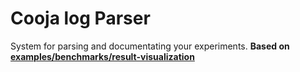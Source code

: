 # Cooja log Parser

System for parsing and documentating your experiments.
**Based on [examples/benchmarks/result-visualization](https://github.com/contiki-ng/contiki-ng/tree/develop/examples/benchmarks/result-visualization)**

